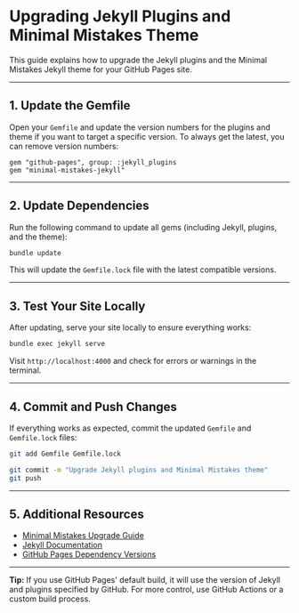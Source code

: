 # Upgrading Jekyll Plugins and Minimal Mistakes Theme

This guide explains how to upgrade the Jekyll plugins and the Minimal Mistakes Jekyll theme for your GitHub Pages site.

---

## 1. Update the Gemfile

Open your `Gemfile` and update the version numbers for the plugins and theme if you want to target a specific version. To always get the latest, you can remove version numbers:

```
gem "github-pages", group: :jekyll_plugins
gem "minimal-mistakes-jekyll"
```

---

## 2. Update Dependencies

Run the following command to update all gems (including Jekyll, plugins, and the theme):

```sh
bundle update
```

This will update the `Gemfile.lock` file with the latest compatible versions.

---

## 3. Test Your Site Locally

After updating, serve your site locally to ensure everything works:

```sh
bundle exec jekyll serve
```

Visit `http://localhost:4000` and check for errors or warnings in the terminal.

---

## 4. Commit and Push Changes

If everything works as expected, commit the updated `Gemfile` and `Gemfile.lock` files:

```sh
git add Gemfile Gemfile.lock
```

```sh
git commit -m "Upgrade Jekyll plugins and Minimal Mistakes theme"
git push
```

---

## 5. Additional Resources

- [Minimal Mistakes Upgrade Guide](https://mmistakes.github.io/minimal-mistakes/docs/upgrading/)
- [Jekyll Documentation](https://jekyllrb.com/docs/)
- [GitHub Pages Dependency Versions](https://pages.github.com/versions/)

---

**Tip:** If you use GitHub Pages' default build, it will use the version of Jekyll and plugins specified by GitHub. For more control, use GitHub Actions or a custom build process.
